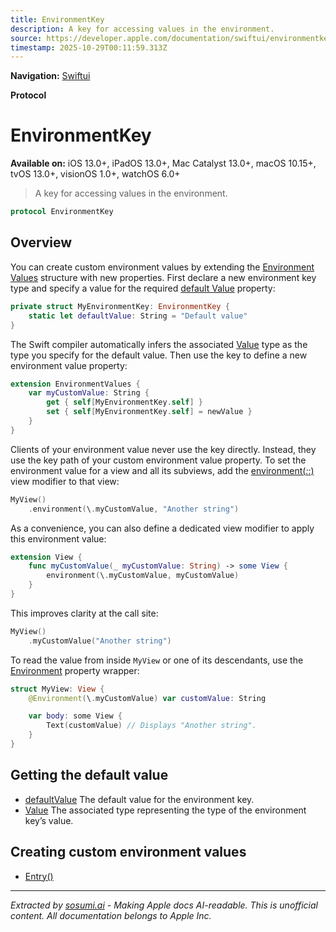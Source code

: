 ```yaml
---
title: EnvironmentKey
description: A key for accessing values in the environment.
source: https://developer.apple.com/documentation/swiftui/environmentkey
timestamp: 2025-10-29T00:11:59.313Z
---
```


**Navigation:** [Swiftui](/documentation/swiftui)

**Protocol**

# EnvironmentKey

**Available on:** iOS 13.0+, iPadOS 13.0+, Mac Catalyst 13.0+, macOS 10.15+, tvOS 13.0+, visionOS 1.0+, watchOS 6.0+

> A key for accessing values in the environment.

```swift
protocol EnvironmentKey
```

## Overview

You can create custom environment values by extending the [Environment Values](/documentation/swiftui/environmentvalues) structure with new properties. First declare a new environment key type and specify a value for the required [default Value](/documentation/swiftui/environmentkey/defaultvalue) property:

```swift
private struct MyEnvironmentKey: EnvironmentKey {
    static let defaultValue: String = "Default value"
}
```

The Swift compiler automatically infers the associated [Value](/documentation/swiftui/environmentkey/value) type as the type you specify for the default value. Then use the key to define a new environment value property:

```swift
extension EnvironmentValues {
    var myCustomValue: String {
        get { self[MyEnvironmentKey.self] }
        set { self[MyEnvironmentKey.self] = newValue }
    }
}
```

Clients of your environment value never use the key directly. Instead, they use the key path of your custom environment value property. To set the environment value for a view and all its subviews, add the [environment(_:_:)](/documentation/swiftui/view/environment(_:_:)) view modifier to that view:

```swift
MyView()
    .environment(\.myCustomValue, "Another string")
```

As a convenience, you can also define a dedicated view modifier to apply this environment value:

```swift
extension View {
    func myCustomValue(_ myCustomValue: String) -> some View {
        environment(\.myCustomValue, myCustomValue)
    }
}
```

This improves clarity at the call site:

```swift
MyView()
    .myCustomValue("Another string")
```

To read the value from inside `MyView` or one of its descendants, use the [Environment](/documentation/swiftui/environment) property wrapper:

```swift
struct MyView: View {
    @Environment(\.myCustomValue) var customValue: String

    var body: some View {
        Text(customValue) // Displays "Another string".
    }
}
```

## Getting the default value

- [defaultValue](/documentation/swiftui/environmentkey/defaultvalue) The default value for the environment key.
- [Value](/documentation/swiftui/environmentkey/value) The associated type representing the type of the environment key’s value.

## Creating custom environment values

- [Entry()](/documentation/swiftui/entry())

---

*Extracted by [sosumi.ai](https://sosumi.ai) - Making Apple docs AI-readable.*
*This is unofficial content. All documentation belongs to Apple Inc.*
